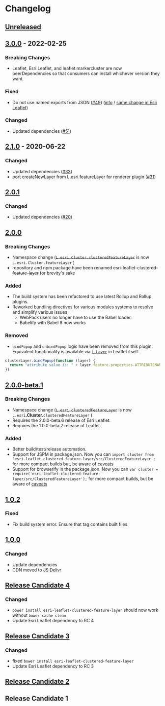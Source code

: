 # Changelog

## [Unreleased][unreleased]

## [3.0.0] - 2022-02-25

### Breaking Changes

* Leaflet, Esri Leaflet, and leaflet.markercluster are now peerDependencies so that consumers can install whichever version they want.

### Fixed

* Do not use named exports from JSON ([#49](https://github.com/Esri/esri-leaflet-cluster/pull/49)) ([info](https://webpack.js.org/migrate/5/#cleanup-the-code) / [same change in Esri Leaflet](https://github.com/Esri/esri-leaflet/pull/1273/files))

### Changed

* Updated dependencies ([#51](https://github.com/Esri/esri-leaflet-cluster/pull/51))

## [2.1.0] - 2020-06-22

### Changed

* Updated dependencies ([#33](https://github.com/Esri/esri-leaflet-cluster/pull/33))
* port createNewLayer from L.esri.featureLayer for renderer plugin ([#31](https://github.com/Esri/esri-leaflet-cluster/pull/31))

## [2.0.1]

### Changed

* Updated dependencies ([#20](https://github.com/Esri/esri-leaflet-cluster/pull/20))

## [2.0.0]

### Breaking Changes

* Namespace change (~~`L.esri.Cluster.clusteredFeatureLayer`~~ is now `L.esri.Cluster.featureLayer` )
* repository and npm package have been renamed esri-leaflet-cluster~~ed-feature-layer~~ for brevity's sake

### Added

* The build system has been refactored to use latest Rollup and Rollup plugins.
* Reworked bundling directives for various modules systems to resolve and simplify various issues
  * WebPack users no longer have to use the Babel loader.
  * Babelify with Babel 6 now works

### Removed

* `bindPopup` and `unbindPopup` logic have been removed from this plugin.  Equivalent functionality is available via [`L.Layer`](http://leafletjs.com/reference-1.0.0.html#layer-bindpopup) in Leaflet itself.

```js
clusterLayer.bindPopup(function (layer) {
  return "attribute value is: " + layer.feature.properties.ATTRIBUTENAME;
})
```

## [2.0.0-beta.1]

### Breaking Changes

* Namespace change (~~`L.esri.clusteredFeatureLayer`~~ is now `L.esri`**.Cluster.**`clusteredFeatureLayer` )
* Requires the 2.0.0-beta.6 release of Esri Leaflet.
* Requires the 1.0.0-beta.2 release of Leaflet.

### Added

* Better build/test/release automation.
* Support for JSPM in package.json. Now you can `import cluster from 'esri-leaflet-clustered-feature-layer/src/ClusteredFeatureLayer';` for more compact builds but, be aware of [caveats](http://blog.izs.me/post/44149270867/why-no-directories-lib-in-node-the-less-snarky)
* Support for browserify in the package.json. Now you can `var cluster = require('esri-leaflet-clustered-feature-layer/src/ClusteredFeatureLayer');` for more compact builds, but be aware of [caveats](http://blog.izs.me/post/44149270867/why-no-directories-lib-in-node-the-less-snarky)

## [1.0.2]

### Fixed

* Fix build system error. Ensure that tag contains built files.

## [1.0.0]

### Changed

* Update dependencies
* CDN moved to [JS Delivr](http://www.jsdelivr.com/#!leaflet.esri.clustered-feature-layer)

## [Release Candidate 4]

### Changed

* `bower install esri-leaflet-clustered-feature-layer` should now work without `bower cache clean`
* Update Esri Leaflet dependency to RC 4

## [Release Candidate 3]

### Changed

* fixed `bower install esri-leaflet-clustered-feature-layer`
* Update Esri Leaflet dependency to RC 3

## [Release Candidate 2]

## Release Candidate 1

[unreleased]: https://github.com/Esri/esri-leaflet-clustered-feature-layer/compare/v3.0.0...HEAD
[3.0.0]: https://github.com/Esri/esri-leaflet-clustered-feature-layer/compare/v2.1.0...v3.0.0
[2.1.0]: https://github.com/Esri/esri-leaflet-clustered-feature-layer/compare/v2.0.1...v2.1.0
[2.0.1]: https://github.com/Esri/esri-leaflet-clustered-feature-layer/compare/v2.0.0...v2.0.1
[2.0.0]: https://github.com/Esri/esri-leaflet-clustered-feature-layer/compare/v2.0.0-beta.1...v2.0.0
[2.0.0-beta.1]: https://github.com/Esri/esri-leaflet-clustered-feature-layer/compare/v1.0.2...v2.0.0-beta.1
[1.0.2]: https://github.com/Esri/esri-leaflet-clustered-layer/compare/v1.0.0...v1.0.2
[1.0.0]: https://github.com/Esri/esri-leaflet-clustered-layer/compare/v1.0.0-rc.4...v1.0.0
[Release Candidate 4]: https://github.com/Esri/esri-leaflet-clustered-feature-layer/compare/v1.0.0-rc.3...v1.0.0-rc.4
[Release Candidate 3]: https://github.com/Esri/esri-leaflet-clustered-feature-layer/compare/v1.0.0-rc.2...v1.0.0-rc.3
[Release Candidate 2]: https://github.com/Esri/esri-leaflet-clustered-feature-layer/compare/v1.0.0-rc.1...v1.0.0-rc.2